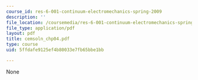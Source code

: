 ```yaml
---
course_id: res-6-001-continuum-electromechanics-spring-2009
description: ''
file_location: /coursemedia/res-6-001-continuum-electromechanics-spring-2009/5ffdafe9125ef4b80033e7fb65bbe1bb_cemsoln_chp04.pdf
file_type: application/pdf
layout: pdf
title: cemsoln_chp04.pdf
type: course
uid: 5ffdafe9125ef4b80033e7fb65bbe1bb

---
```

None